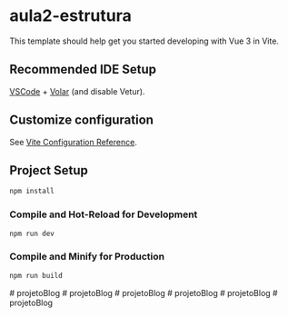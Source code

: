 # aula2-estrutura

This template should help get you started developing with Vue 3 in Vite.

## Recommended IDE Setup

[VSCode](https://code.visualstudio.com/) + [Volar](https://marketplace.visualstudio.com/items?itemName=Vue.volar) (and disable Vetur).

## Customize configuration

See [Vite Configuration Reference](https://vitejs.dev/config/).

## Project Setup

```sh
npm install
```

### Compile and Hot-Reload for Development

```sh
npm run dev
```

### Compile and Minify for Production

```sh
npm run build
```
#   p r o j e t o B l o g  
 #   p r o j e t o B l o g  
 #   p r o j e t o B l o g  
 #   p r o j e t o B l o g  
 #   p r o j e t o B l o g  
 #   p r o j e t o B l o g  
 
